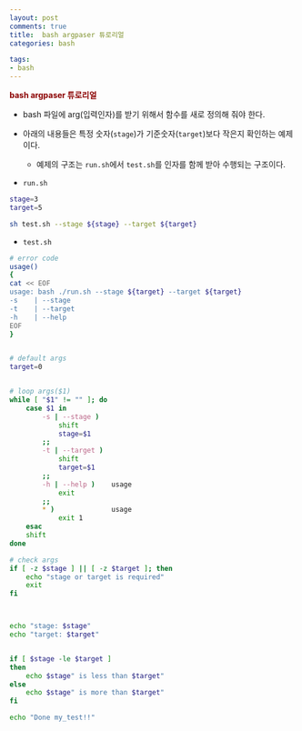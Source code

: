 ```yaml
---
layout: post
comments: true
title:  bash argpaser 튜로리얼
categories: bash

tags:
- bash
---
```



**<span style='color:DarkRed'>bash argpaser 튜로리얼</span>**

- bash 파일에 arg(입력인자)를 받기 위해서 함수를 새로 정의해 줘야 한다.
- 아래의 내용들은 특정 숫자(`stage`)가 기준숫자(`target`)보다 작은지 확인하는 예제이다.
    - 예제의 구조는 `run.sh`에서 `test.sh`를 인자를 함께 받아 수행되는 구조이다. 

- `run.sh`

```bash
stage=3
target=5

sh test.sh --stage ${stage} --target ${target} 
```

- `test.sh`

```bash
# error code
usage()
{
cat << EOF
usage: bash ./run.sh --stage ${target} --target ${target}
-s    | --stage                  
-t    | --target        
-h    | --help                             
EOF
}


# default args
target=0


# loop args($1)
while [ "$1" != "" ]; do
    case $1 in
        -s | --stage )
            shift
            stage=$1
        ;;
        -t | --target )
            shift
            target=$1
        ;;              
        -h | --help )    usage
            exit
        ;;
        * )              usage
            exit 1
    esac
    shift
done

# check args
if [ -z $stage ] || [ -z $target ]; then
    echo "stage or target is required"
    exit
fi



echo "stage: $stage"
echo "target: $target"


if [ $stage -le $target ]
then
    echo $stage" is less than $target"
else
    echo $stage" is more than $target"
fi

echo "Done my_test!!"

```
